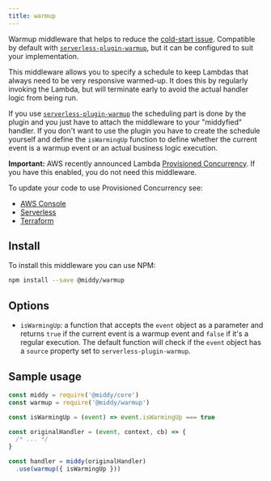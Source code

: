 ```yaml
---
title: warmup
---
```


Warmup middleware that helps to reduce the [cold-start issue](https://serverless.com/blog/keep-your-lambdas-warm/). Compatible by default with [`serverless-plugin-warmup`](https://www.npmjs.com/package/serverless-plugin-warmup), but it can be configured to suit your implementation.

This middleware allows you to specify a schedule to keep Lambdas that always need to be very responsive warmed-up. It does this by regularly invoking the Lambda, but will terminate early to avoid the actual handler logic from being run.

If you use [`serverless-plugin-warmup`](https://www.npmjs.com/package/serverless-plugin-warmup) the scheduling part is done by the plugin and you just have to attach the middleware to your "middyfied" handler. If you don't want to use the plugin you have to create the schedule yourself and define the `isWarmingUp` function to define whether the current event is a warmup event or an actual business logic execution.

**Important:** AWS recently announced Lambda [Provisioned Concurrency](https://aws.amazon.com/about-aws/whats-new/2019/12/aws-lambda-announces-provisioned-concurrency/). If you have this enabled, you do not need this middleware.

To update your code to use Provisioned Concurrency see:
- [AWS Console](https://aws.amazon.com/blogs/compute/new-for-aws-lambda-predictable-start-up-times-with-provisioned-concurrency/)
- [Serverless](https://serverless.com/blog/aws-lambda-provisioned-concurrency/)
- [Terraform](https://www.terraform.io/docs/providers/aws/r/lambda_provisioned_concurrency_config.html)

## Install

To install this middleware you can use NPM:

```bash
npm install --save @middy/warmup
```


## Options

 - `isWarmingUp`: a function that accepts the `event` object as a parameter
   and returns `true` if the current event is a warmup event and `false` if it's a regular execution. The default function will check if the `event` object has a `source` property set to `serverless-plugin-warmup`.

## Sample usage

```javascript
const middy = require('@middy/core')
const warmup = require('@middy/warmup')

const isWarmingUp = (event) => event.isWarmingUp === true

const originalHandler = (event, context, cb) => {
  /* ... */
}

const handler = middy(originalHandler)
  .use(warmup({ isWarmingUp }))
```
